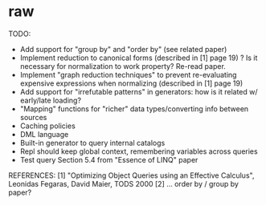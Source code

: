 raw
===

TODO:
- Add support for "group by" and "order by" (see related paper)
- Implement reduction to canonical forms (described in [1] page 19) ? 
  Is it necessary for normalization to work property? Re-read paper.
- Implement "graph reduction techniques" to prevent re-evaluating expensive expressions when normalizing (described in [1] page 19)
- Add support for "irrefutable patterns" in generators: how is it related w/ early/late loading?
- "Mapping" functions for "richer" data types/converting info between sources
- Caching policies
- DML language
- Built-in generator to query internal catalogs
- Repl should keep global context, remembering variables across queries
- Test query Section 5.4 from "Essence of LINQ" paper

REFERENCES:
[1] "Optimizing Object Queries using an Effective Calculus", Leonidas Fegaras, David Maier, TODS 2000
[2] ... order by / group by paper?
